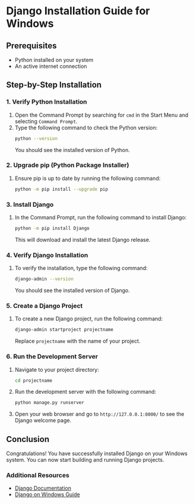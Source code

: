 # Django Installation Guide for Windows

## Prerequisites
- Python installed on your system
- An active internet connection

## Step-by-Step Installation

### 1. Verify Python Installation
1. Open the Command Prompt by searching for `cmd` in the Start Menu and selecting `Command Prompt`.
2. Type the following command to check the Python version:
   ```sh
   python --version
   ```
   You should see the installed version of Python.

### 2. Upgrade pip (Python Package Installer)
1. Ensure pip is up to date by running the following command:
   ```sh
   python -m pip install --upgrade pip
   ```

### 3. Install Django
1. In the Command Prompt, run the following command to install Django:
   ```sh
   python -m pip install Django
   ```
   This will download and install the latest Django release.

### 4. Verify Django Installation
1. To verify the installation, type the following command:
   ```sh
   django-admin --version
   ```
   You should see the installed version of Django.

### 5. Create a Django Project
1. To create a new Django project, run the following command:
   ```sh
   django-admin startproject projectname
   ```
   Replace `projectname` with the name of your project.

### 6. Run the Development Server
1. Navigate to your project directory:
   ```sh
   cd projectname
   ```
2. Run the development server with the following command:
   ```sh
   python manage.py runserver
   ```
3. Open your web browser and go to `http://127.0.0.1:8000/` to see the Django welcome page.

## Conclusion
Congratulations! You have successfully installed Django on your Windows system. You can now start building and running Django projects.

### Additional Resources
- [Django Documentation](https://docs.djangoproject.com/en/5.1/)
- [Django on Windows Guide](https://docs.djangoproject.com/en/5.1/howto/windows/)

